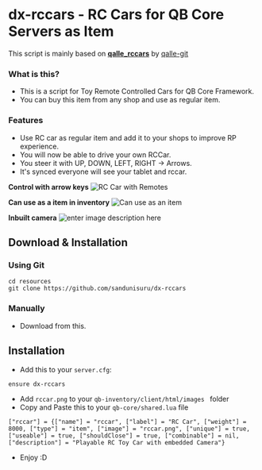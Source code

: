 
# dx-rccars - RC Cars for QB Core Servers as Item
This script is mainly based on **[qalle_rccars](https://github.com/qalle-git/qalle_rccars)** by [qalle-git](https://github.com/qalle-git)
### What is this?

* This is a script for Toy Remote Controlled Cars for QB Core Framework.
* You can buy this item from any shop and use as regular item.

### Features
- Use RC car as regular item and add it to your shops to improve RP experience.
- You will now be able to drive your own RCCar.
- You steer it with UP, DOWN, LEFT, RIGHT -> Arrows.
- It's synced everyone will see your tablet and rccar.

**Control with arrow keys**
![RC Car with Remotes](https://i.imgur.com/gRG26vb.png)

**Can use as a item in inventory**
![Can use as an item](https://i.imgur.com/Rx1Iw5l.png)

**Inbuilt camera**
![enter image description here](https://i.imgur.com/UAinGVL.png)

## Download & Installation

### Using Git
```
cd resources
git clone https://github.com/sandunisuru/dx-rccars
```

### Manually
- Download from this.

## Installation
- Add this to your `server.cfg`:

```
ensure dx-rccars
```
- Add `rccar.png` to your `qb-inventory/client/html/images ` folder
- Copy and Paste this to your `qb-core/shared.lua` file

 ```
 ["rccar"] = {["name"] = "rccar", ["label"] = "RC Car", ["weight"] = 8000, ["type"] = "item", ["image"] = "rccar.png", ["unique"] = true, ["useable"] = true, ["shouldClose"] = true, ["combinable"] = nil, ["description"] = "Playable RC Toy Car with embedded Camera"}
 ```
 - Enjoy :D
